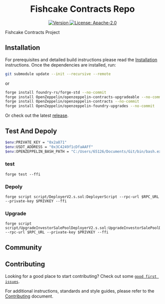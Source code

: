<!--
parent:
  order: false
-->

<div align="center">
  <h1> Fishcake Contracts Repo</h1>
</div>

<div align="center">
  <a href="https://github.com/FishcakeLab/fishcake-contracts/releases/latest">
    <img alt="Version" src="https://img.shields.io/github/tag/FishcakeLab/fishcake-contracts.svg" />
  </a>
  <a href="https://github.com/FishcakeLab/fishcake-contracts/blob/main/LICENSE">
    <img alt="License: Apache-2.0" src="https://img.shields.io/github/license/FishcakeLab/fishcake-contracts.svg" />
  </a>
</div>

Fishcake Contracts Project

## Installation

For prerequisites and detailed build instructions please read the [Installation](https://github.com/FishcakeLab/fishcake-contracts/) instructions. Once the dependencies are installed, run:

```bash
git submodule update --init --recursive --remote
```
or
```bash
forge install foundry-rs/forge-std --no-commit
forge install OpenZeppelin/openzeppelin-contracts-upgradeable --no-commit
forge install OpenZeppelin/openzeppelin-contracts --no-commit
forge install OpenZeppelin/openzeppelin-foundry-upgrades --no-commit
```

Or check out the latest [release](https://github.com/FishcakeLab/fishcake-contracts).

##  Test And Depoly

```bash
$env:PRIVATE_KEY = "0x2a871"
$env:USDT_ADDRESS = "0x3C4249f1cDfaAAFf"
$env:OPENZEPPELIN_BASH_PATH = "C:/Users/65126/Documents/Git/bin/bash.exe"
```


### test
```
forge test --ffi
```

### Depoly

```
forge script script/DeployerV2.s.sol:DeployerScript --rpc-url $RPC_URL --private-key $PRIVKEY --ffi

```

### Upgrade

```
forge script script/UpgradeInvestorSalePoolDeployerV2.s.sol:UpgradeInvestorSalePoolDeployer --rpc-url $RPC_URL --private-key $PRIVKEY --ffi
```

## Community


## Contributing

Looking for a good place to start contributing? Check out some [`good first issues`](https://github.com/FishcakeLab/fishcake-contracts/issues?q=is%3Aopen+is%3Aissue+label%3A%22good+first+issue%22).

For additional instructions, standards and style guides, please refer to the [Contributing](./CONTRIBUTING.md) document.
